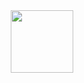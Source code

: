 <div id="header" align="center">
  <img src="[https://media.giphy.com/media/M9gbBd9nbDrOTu1Mqx/giphy.gif](https://media.giphy.com/media/QNFhOolVeCzPQ2Mx85/giphy.gif)https://media.giphy.com/media/QNFhOolVeCzPQ2Mx85/giphy.gif" width="100"/>
</div>
